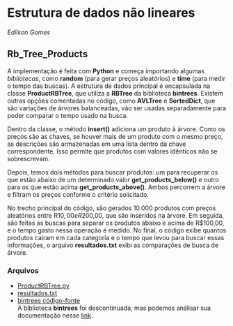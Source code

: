 # Estrutura de dados não lineares

*Edilson Gomes*

## Rb_Tree_Products


A implementação é feita com **Python** e começa importando algumas *bibliotecas*, como **random** (para gerar preços aleatórios) e **time** (para medir o tempo das buscas). A estrutura de dados principal é encapsulada na classe **ProductRBTree**, que utiliza a **RBTree** da biblioteca **bintrees**. Existem outras opções comentadas no código, como **AVLTree** e **SortedDict**, que são variações de árvores balanceadas, vão ser usadas separadamente para poder comparar o tempo usado na busca.  

Dentro da classe, o método **insert()** adiciona um produto à árvore. Como os preços são as chaves, se houver mais de um produto com o mesmo preço, as descrições são armazenadas em uma lista dentro da chave correspondente. Isso permite que produtos com valores idênticos não se sobrescrevam.  

Depois, temos dois métodos para buscar produtos: um para recuperar os que estão abaixo de um determinado valor **get_products_below()** e outro para os que estão acima **get_products_above()**. Ambos percorrem a árvore e filtram os preços conforme o critério solicitado.  

No trecho principal do código, são gerados 10.000 produtos com preços aleatórios entre R$10,00 e R$200,00, que são inseridos na árvore. Em seguida, são feitas as buscas para separar os produtos abaixo e acima de R$100,00, e o tempo gasto nessa operação é medido. No final, o código exibe quantos produtos caíram em cada categoria e o tempo que levou para buscar essas informações, o arquivo **resultados.txt** exibi as comparações de busca de árvore.  

### Arquivos
* [ProductRBTree.py](./ProductRBTree.py)  
* [resultados.txt](./resultados.txt)  
* [bintrees código-fonte](https://github.com/mozman/bintrees?tab=readme-ov-file)  
A biblioteca **bintrees** foi descontinuada, mas podemos análisar sua documentação nesse [link](https://pypi.org/project/bintrees/).
